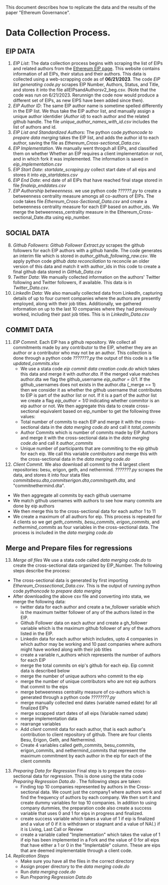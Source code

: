 This document describes how to replicate the data and the results of the paper "Ethereum Governance". 

# Data Collection Process.

## EIP DATA
1. *EIP List*: The data collection process begins with scraping the list of EIPs and related authors from the [Ethereum EIP page](https://eips.ethereum.org/all). This website contains information of all EIPs, their status and their authors. This data is collected using a web-scrapping code as of **06/21/2023**. The code *EIP list generating code.py* scrapes EIP Number, Authors, Status, and Title, and stores it into the file allEIPsandAuthorsv2_beg.csv. (Note that the code was run on 6/21/2023. Rerunnign the code now would produce a different set of EIPs, as new EIPS have been added since then). 
2. *EIP Author ID*: The same EIP author name is sometime spelled differently in the EIP list. We thus take the EIP author list, and manually assign a unique author identidier (*Author id*) to each author and the related github handle. The file *unique_author_names_with_id.csv* includes the list of authors and id.   
3. *EIP List and Standardized Authors*: The python code *pythoncode to prepare data merging* takes the EIP list, and adds the author id to each author, saving the file as *Ethereum_Cross-sectional_Data.csv*.
4. *EIP Implementation*. We manually went throguh all EIPs, and classified them on whether Whether an EIP requires a client implementation or not, and in which fork it was implemented. The information is saved in *eip_implementation.csv*
5. *EIP Start Date*: *startdate_scraping.py* collect start date of all eips and stores it into *eip_startdates.csv*  
6. *EIP End Date*: end date of all EIPs that have reached final stage stored in file *finaleip_enddates.csv*
7. *EIP Authorship betweenness*. we use python code *??????.py* to create a betweenness centrality measure amongs all co-authors of EIPs. The code takes file *Ethereum_Cross-Sectional_Data.csv* and create a betweenness centrality measure for each EIP based on author_ids. We merge the betweenness_centrality measure in the Ethereum_Cross-sectional_Date.dta using eip_number.

## SOCIAL DATA
8. *Github Followers*: *Github Follower Extract.py* scrapes the github followers for each EIP authors with a github handle. The code generates an interim file which is stored in *author_github_following_raw.csv*. We apply python code *github data reconciliation* to reconcile an older version of this data and match it with author_ids in this code to create a final github data stored in *GitHub_Data.csv*  
9. *Twitter Data*: We manually collected information on the authors' Twitter following and Twitter followers, if available. This data is in *Twitter_Data.csv*.
10. *LinkedIn Data:* We also manually collected data from LinkedIn, capturing details of up to four current companies where the authors are presently employed, along with their job titles. Additionally, we gathered information on up to the last 10 companies where they had previously worked, including their past job titles. This is in *LinkedIn_Data.csv*

## COMMIT DATA
11. *EIP Commit*. Each EIP has a github repository. We collect all commitments made by any contributor to the EIP, whether they are an author or a contributor who may not be an author. This collection is done through a python code *???????.py* the output of this code is a file *updated_commits.xlsx*
    - We use a stata code *eip commit data creation code.do* which takes this data and merge it with *author.dta*. If the merged value matches author.dta we flag the github_username *eip_author = 0/1*. If the github_usernames does not exists in the author.dta (_merge == 1) then we consider it as whether the github username that contributes to EIP is part of the author list or not. If it is a part of the author list we create a flag *eip_author = 1/0* indicating whether commitor is an eip author or not. We then aggregate this data to create cross-sectional equivalent based on eip_number to get the following three values:
    - Total number of commits to each EIP and merge it with the cross-sectional data in the *data merging code.do* and call it *total_commits*
    - Author Commits which is number of commits made by EIP Authors and merge it with the cross-sectional data in the *data merging code.do* and call it *author_commits*
    - Unique number of participants that are commiting to the eip github for each eip. We call this variable *contributors* and merge this with the cross-sectional data in the *data merging code.do*
12. *Client Commit*. We also download all commit to the 4 largest client repositories: besu, erigon, geth, and nethermind. *???????.py* scrapes the data, and stores it into four stata files *commitsbesu.dta*,*commitserigon.dta*,*commitsgeth.dta*, and "commitnethermind.dta".
  - We then aggregate all commits by each github username
  - We match github usernames with authors to see how many commits are done by eip authors
  - We then merge this to the cross-sectional data for each author 1 to 11
  - We create a maximum of all authors for eip. This process is repeated for 4 clients so we get *geth_commits*, *besu_commits*, *erigon_commits*, and *nethermind_commits* as four variables in the cross-sectional data. The process is included in the *data merging code.do*

## Merge and Prepare files for regressions
13. *Merge all files* We use a stata code called *data merging code.do* to create the cross-sectional data organized by EIP_Number. The following steps describe the process:
* The cross-sectional data is generated by first importing *Ethereum_Crossectional_Data.csv*. This is the output of running python code *pythoncode to prepare data merging*
* After downloading the above csv file and converting into stata, we merge the following data:
  - twitter data for each author and create a tw_follower variable which is the maximum twitter follower of any of the authors listed in the EIP.
  - Github Follower data on each author and create a gh_follower variable which is the maximum github follower of any of the authors listed in the EIP.
  - Linkedin data for each author which includes, upto 4 companies in which author may be working and 10 past companies where authors might have worked along with their job titles
  - create a variable n_authors which represents the number of authors for each EIP
  - merge the total commits on eip's github for each eip. Eip commit data is described below
  - merge the number of unique authors who commit to the eip
  - merge the number of unique contributors who are not eip authors that commit to the eips
  - merge betweenness centrality measure of co-authors which is generated through a python code *????????.py*
  - merge manually collected end dates (variable named edate) for all finalized EIPs
  - merge scrapped start dates of all eips (Variable named sdate)
  - merge implementation data
  - rearrange variables
  - Add *client* commit data for each author, that is each author's contribution to client repository of github. There are four clients Besu, Erigon, Geth, and Nethermind.
  - Create 4 variables called geth_commits, besu_commits, erigon_commits, and nethermind_commits that represent the maximum commitment by each author in the eip for each of the client commits
13. *Preparing Data for Regression* Final step is to prepare the cross-sectional data for regression. This is done using the stata code *Preparing Regression Data.do* . The following steps are taken:
    - Finding top 10 companies represented by authors in the Cross-sectional data. We count just the company1 where authors work and find the frequency of authors by each company. We then sort it and create dummy variables for top 10 companies. In addition to using company dummies, the preparation code also create a success variable that uses 0 and 1 for eips in progress and finalized.
    - create success variable which takes a value of 1 if eip is finalized and a value of 0 if it is withdrawn or stagnant and a value of NA(.) if it is Living, Last Call or Review
    - create a variable called "Implementation" which takes the value of 1 if eip has been implemented in a Fork and the value of 0 for all eips that have either a 1 or 0 in the "Implentable" column. These are eips that are deemed implementable through a client code. 
14. *Replication Steps*
    - Make sure you have all the files in the correct directory
    - Assign proper directory to the *data merging code.do*
    - Run *data merging code.do*
    - Run *Preparing Regression Data.do*
